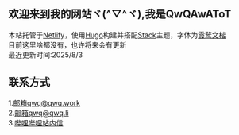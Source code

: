 ##  欢迎来到我的网站ヾ(^▽^ヾ),我是QwQAwAToT
本站托管于[Netlify](https://netlify.com "点击跳转至Netlify官网")，使用[Hugo](https://gohugo.io/ "点击跳转至Hugo主页")构建并搭配[Stack](https://github.com/CaiJimmy/hugo-theme-stack "点击跳转至主题Github仓库")主题，字体为[霞鹜文楷](https://github.com/lxgw/LxgwWenKai/ "点击跳转至字体Github仓库")
<br>
目前这里啥都没有，也许将来会有更新
<br>
最近更新时间:2025/8/3
##   联系方式
1.[邮箱qwq@qwq.work](mailto:qwq@qwq.work)
<br>
2.[邮箱qwq@qwq.li](mailto:qwq@qwq.li)
<br>
3.[哔哩哔哩站内信](https://space.bilibili.com/510231072)

